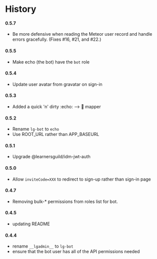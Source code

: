 # History

#### 0.5.7
- Be more defensive when reading the Meteor user record and handle errors gracefully. (Fixes #16, #21, and #22.)

#### 0.5.5
- Make echo (the bot) have the `bot` role

#### 0.5.4
- Update user avatar from gravatar on sign-in

#### 0.5.3
- Added a quick 'n' dirty :echo: --> :elephant: mapper

#### 0.5.2
- Rename `lg-bot` to `echo`
- Use ROOT_URL rather than APP_BASEURL

#### 0.5.1
- Upgrade @learnersguild/idm-jwt-auth

#### 0.5.0
- Allow `inviteCode=XXX` to redirect to sign-up rather than sign-in page

#### 0.4.7
- Removing bulk-* permissions from roles list for bot.

#### 0.4.5
- updating README

#### 0.4.4
- rename `__lgadmin__` to `lg-bot`
- ensure that the bot user has all of the API permissions needed

